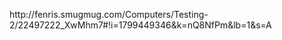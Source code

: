 <html><body><p>http://fenris.smugmug.com/Computers/Testing-2/22497222_XwMhm7#!i=1799449346&amp;k=nQ8NfPm&amp;lb=1&amp;s=A</p></body></html>